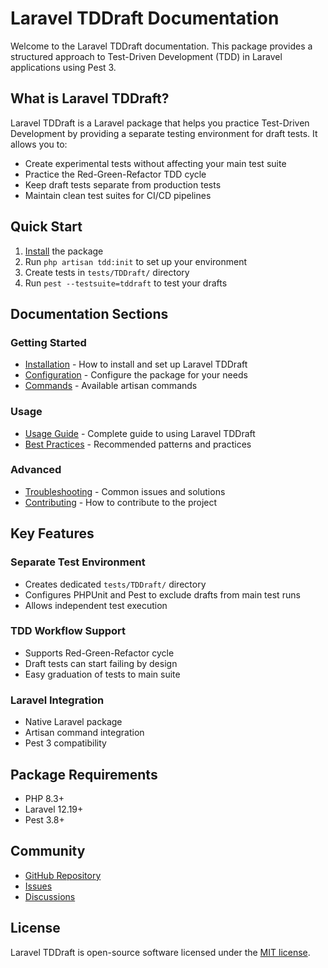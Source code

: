 # Laravel TDDraft Documentation

Welcome to the Laravel TDDraft documentation. This package provides a structured approach to Test-Driven Development (TDD) in Laravel applications using Pest 3.

## What is Laravel TDDraft?

Laravel TDDraft is a Laravel package that helps you practice Test-Driven Development by providing a separate testing environment for draft tests. It allows you to:

- Create experimental tests without affecting your main test suite
- Practice the Red-Green-Refactor TDD cycle
- Keep draft tests separate from production tests
- Maintain clean test suites for CI/CD pipelines

## Quick Start

1. [Install](installation.md) the package
2. Run `php artisan tdd:init` to set up your environment
3. Create tests in `tests/TDDraft/` directory
4. Run `pest --testsuite=tddraft` to test your drafts

## Documentation Sections

### Getting Started
- [Installation](installation.md) - How to install and set up Laravel TDDraft
- [Configuration](configuration.md) - Configure the package for your needs
- [Commands](commands.md) - Available artisan commands

### Usage
- [Usage Guide](usage.md) - Complete guide to using Laravel TDDraft
- [Best Practices](best-practices.md) - Recommended patterns and practices

### Advanced
- [Troubleshooting](troubleshooting.md) - Common issues and solutions
- [Contributing](../CONTRIBUTING.md) - How to contribute to the project

## Key Features

### Separate Test Environment
- Creates dedicated `tests/TDDraft/` directory
- Configures PHPUnit and Pest to exclude drafts from main test runs
- Allows independent test execution

### TDD Workflow Support
- Supports Red-Green-Refactor cycle
- Draft tests can start failing by design
- Easy graduation of tests to main suite

### Laravel Integration
- Native Laravel package
- Artisan command integration
- Pest 3 compatibility

## Package Requirements

- PHP 8.3+
- Laravel 12.19+
- Pest 3.8+

## Community

- [GitHub Repository](https://github.com/Grazulex/laravel-tddraft)
- [Issues](https://github.com/Grazulex/laravel-tddraft/issues)
- [Discussions](https://github.com/Grazulex/laravel-tddraft/discussions)

## License

Laravel TDDraft is open-source software licensed under the [MIT license](../LICENSE.md).